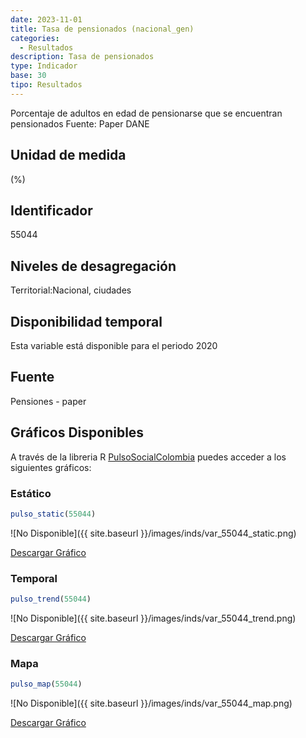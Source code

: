 ```yaml
---
date: 2023-11-01
title: Tasa de pensionados (nacional_gen)
categories:
  - Resultados
description: Tasa de pensionados
type: Indicador
base: 30
tipo: Resultados
--- 
```


Porcentaje de adultos en edad de pensionarse que se encuentran pensionados
Fuente: Paper DANE

## Unidad de medida
(%)

## Identificador
55044

## Niveles de desagregación
Territorial:Nacional, ciudades

## Disponibilidad temporal
Esta variable está disponible para el periodo 2020

## Fuente
Pensiones - paper

## Gráficos Disponibles

A través de la libreria R [PulsoSocialColombia](https://github.com/pulsosocialcolombia/PulsoSocialColombia) puedes acceder a los siguientes gráficos:

### Estático

``` R
pulso_static(55044)
```

![No Disponible]({{ site.baseurl }}/images/inds/var_55044_static.png)

<a href='{{ site.baseurl }}/images/inds/var_55044_static.png'>Descargar Gráfico</a>

### Temporal

``` R
pulso_trend(55044)
```

![No Disponible]({{ site.baseurl }}/images/inds/var_55044_trend.png)

<a href='{{ site.baseurl }}/images/inds/var_55044_trend.png'>Descargar Gráfico</a>

### Mapa

``` R
pulso_map(55044)
```

![No Disponible]({{ site.baseurl }}/images/inds/var_55044_map.png)

<a href='{{ site.baseurl }}/images/inds/var_55044_map.png'>Descargar Gráfico</a>